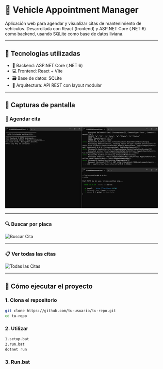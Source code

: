 # 🚗 Vehicle Appointment Manager

Aplicación web para agendar y visualizar citas de mantenimiento de vehículos. Desarrollada con React (frontend) y ASP.NET Core (.NET 6) como backend, usando SQLite como base de datos liviana.

---

## 🧰 Tecnologías utilizadas

- 🔧 Backend: ASP.NET Core (.NET 6)
- 💻 Frontend: React + Vite
- 🗃️ Base de datos: SQLite
- 🎯 Arquitectura: API REST con layout modular

---

## 📸 Capturas de pantalla

### 📅 Agendar cita

![Agendar Cita](./evidencia/agendar-cita.png)

---

### 🔍 Buscar por placa

![Buscar Cita](./evidencia/buscar-cita.png)

---

### 📋 Ver todas las citas

![Todas las Citas](./evidencia/ver-todas-citas.png)

---

## 🚀 Cómo ejecutar el proyecto

### 1. Clona el repositorio

```bash
git clone https://github.com/tu-usuario/tu-repo.git
cd tu-repo
```

### 2. Utilizar 

```bash 
1.setup.bat
2.run.bat
dotnet run
```

### 3. Run.bat

